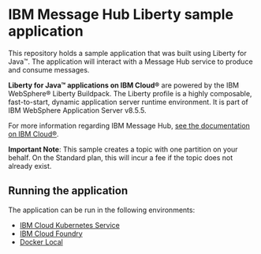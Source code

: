 # IBM Message Hub Liberty sample application

This repository holds a sample application that was built using Liberty for Java™. The application will interact with a Message Hub service to produce and consume messages.

**Liberty for Java™ applications on IBM Cloud®** are powered by the IBM WebSphere® Liberty Buildpack. The Liberty profile is a highly composable, fast-to-start, dynamic application server runtime environment. It is part of IBM WebSphere Application Server v8.5.5.

For more information regarding IBM Message Hub, [see the documentation on IBM Cloud®](https://www.ng.bluemix.net/docs/services/MessageHub/index.html).

__Important Note__: This sample creates a topic with one partition on your behalf. On the Standard plan, this will incur a fee if the topic does not already exist.

## Running the application

The application can be run in the following environments:

* [IBM Cloud Kubernetes Service](./docs/Kubernetes_Service.md) 
* [IBM Cloud Foundry](./docs/Cloud_Foundry.md)
* [Docker Local](./docs/Docker_Local.md)
